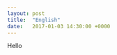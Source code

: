 ```yaml
---
layout: post
title:  "English"
date:   2017-01-03 14:30:00 +0000
---
```

<html>
  <body>
    <p>Hello</p>
  </body>
<html>
